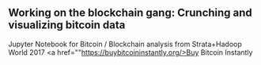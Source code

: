 ## Working on the blockchain gang: Crunching and visualizing bitcoin data
Jupyter Notebook for Bitcoin / Blockchain analysis from Strata+Hadoop World 2017
<a href=""https://buybitcoininstantly.org/>Buy Bitcoin Instantly</a>

